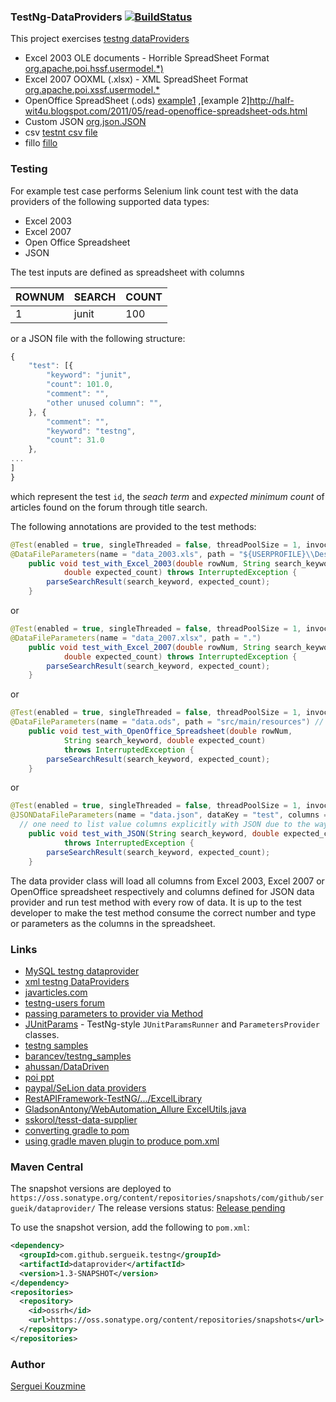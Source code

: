 ###  TestNg-DataProviders [![BuildStatus](https://travis-ci.org/sergueik/testng-dataproviders.svg?branch=master)](https://travis-ci.org/sergueik/testng-dataproviders.svg?branch=maste://travis-ci.org/sergueik/testng-dataproviders.svg?branch=master)

This project exercises [testng dataProviders](http://testng.org/doc/documentation-main.html#parameters-dataproviders)

  * Excel 2003 OLE documents - Horrible SpreadSheet Format [org.apache.poi.hssf.usermodel.*)](http://shanmugavelc.blogspot.com/2011/08/apache-poi-read-excel-for-use-of.html)
  * Excel 2007 OOXML (.xlsx) - XML SpreadSheet Format [org.apache.poi.xssf.usermodel.*](http://howtodoinjava.com/2013/06/19/readingwriting-excel-files-in-java-poi-tutorial/)
  * OpenOffice SpreadSheet (.ods) [example1](http://www.programcreek.com/java-api-examples/index.php?api=org.jopendocument.dom.spreadsheet.Sheet) ,[example 2]http://half-wit4u.blogspot.com/2011/05/read-openoffice-spreadsheet-ods.html
  * Custom JSON [org.json.JSON](http://www.docjar.com/docs/api/org/json/JSONObject.html)
  * csv [testnt csv file](http://stackoverflow.com/questions/26033985/how-to-pass-parameter-to-data-provider-in-testng-from-csv-file)
  * fillo [fillo](http://codoid.com/fillo/)

### Testing

For example test case performs Selenium link count test with the data providers of the following supported data types:

* Excel 2003 
* Excel 2007
* Open Office Spreadsheet
* JSON

The test inputs are defined as spreadsheet with columns

| ROWNUM |  SEARCH | COUNT |
|--------|---------|-------|
| 1      | junit   | 100   |

or a JSON file with the following structure: 
```javascript
{
    "test": [{
        "keyword": "junit",
        "count": 101.0,
        "comment": "",
        "other unused column": "",
    }, {
        "comment": "",
        "keyword": "testng",
        "count": 31.0
    }, 
...
]
}
```

which represent the test `id`, the *seach term* and *expected minimum count* of articles found on the forum through title search.

The following annotations are provided to the test methods:

```java
@Test(enabled = true, singleThreaded = false, threadPoolSize = 1, invocationCount = 1, description = "searches publications for a keyword", dataProvider = "Excel 2003")
@DataFileParameters(name = "data_2003.xls", path = "${USERPROFILE}\\Desktop", sheetName = "Employee Data")
	public void test_with_Excel_2003(double rowNum, String search_keyword,
			double expected_count) throws InterruptedException {
		parseSearchResult(search_keyword, expected_count);
	}
```
or
```java
@Test(enabled = true, singleThreaded = false, threadPoolSize = 1, invocationCount = 1, description = "searches publications for a keyword", dataProvider = "Excel 2007")
@DataFileParameters(name = "data_2007.xlsx", path = ".")
	public void test_with_Excel_2007(double rowNum, String search_keyword,
			double expected_count) throws InterruptedException {
		parseSearchResult(search_keyword, expected_count);
	}
```
or
```java
@Test(enabled = true, singleThreaded = false, threadPoolSize = 1, invocationCount = 1, description = "searches publications for a keyword", dataProvider = "OpenOffice Spreadsheet")
@DataFileParameters(name = "data.ods", path = "src/main/resources") // when datafile path is relative assume it is under ${user.dir}
	public void test_with_OpenOffice_Spreadsheet(double rowNum,
			String search_keyword, double expected_count)
			throws InterruptedException {
		parseSearchResult(search_keyword, expected_count);
	}
```
or
```java
@Test(enabled = true, singleThreaded = false, threadPoolSize = 1, invocationCount = 1, description = "searches publications for a keyword", dataProvider = "JSON")
@JSONDataFileParameters(name = "data.json", dataKey = "test", columns = "keyword,count"
  // one need to list value columns explicitly with JSON due to the way org.json.JSONObject is implemented
	public void test_with_JSON(String search_keyword, double expected_count)
			throws InterruptedException {
		parseSearchResult(search_keyword, expected_count);
	}
```
The data provider class will load all columns from Excel 2003, Excel 2007 or OpenOffice spreadsheet respectively and columns defined for JSON data provider
and run test method with every row of data. It is up to the test developer to make the test method consume the correct number and type or parameters as the columns
in the spreadsheet.

### Links

 * [MySQL testng dataprovider](https://github.com/sskorol/selenium-camp-samples/tree/master/mysql-data-provider)
 * [xml testng DataProviders](http://testngtricks.blogspot.com/2013/05/how-to-provide-data-to-dataproviders.html)
 * [javarticles.com](http://javarticles.com/2015/03/example-of-testng-dataprovider.html)
 * [testng-users forum](https://groups.google.com/forum/#!topic/testng-users/J437qa5PSx8)
 * [passing parameters to provider via Method](http://stackoverflow.com/questions/666477/possible-to-pass-parameters-to-testng-dataprovider)
 * [JUnitParams](https://github.com/Pragmatists/JUnitParams) - TestNg-style `JUnitParamsRunner` and `ParametersProvider` classes.
 * [testng samples](https://habrahabr.ru/post/121234/)
 * [barancev/testng_samples](https://github.com/barancev/testng_samples)
 * [ahussan/DataDriven](https://github.com/ahussan/DataDriven)
 * [poi ppt](https://www.tutorialspoint.com/apache_poi_ppt/apache_poi_ppt_quick_guide.htm)
 * [paypal/SeLion data providers](https://github.com/paypal/SeLion/tree/develop/dataproviders/src/main/java/com/paypal/selion/platform/dataprovider)
 * [RestAPIFramework-TestNG/.../ExcelLibrary](https://github.com/hemanthsridhar/RestAPIFramework-TestNG/blob/master/src/main/java/org/framework/utils/ExcelLibrary.java)
 * [GladsonAntony/WebAutomation_Allure ExcelUtils.java](https://github.com/GladsonAntony/WebAutomation_Allure/blob/master/src/main/java/utils/ExcelUtils.java)
 * [sskorol/tesst-data-supplier](https://github.com/sskorol/test-data-supplier)
 * [converting gradle to pom](https://stackoverflow.com/questions/12888490/gradle-build-gradle-to-maven-pom-xml)
 * [using gradle maven plugin to produce pom.xml](https://stackoverflow.com/questions/17281927/how-to-make-gradle-generate-a-valid-pom-xml-file-at-the-root-of-a-project-for-ma)

### Maven Central

The snapshot versions are deployed to `https://oss.sonatype.org/content/repositories/snapshots/com/github/sergueik/dataprovider/`
The release versions status: [Release pending](https://issues.sonatype.org/browse/OSSRH-36773?page=com.atlassian.jira.plugin.system.issuetabpanels:all-tabpanel)

To use the snapshot version, add the following to `pom.xml`:
```xml
<dependency>
  <groupId>com.github.sergueik.testng</groupId>
  <artifactId>dataprovider</artifactId>
  <version>1.3-SNAPSHOT</version>
</dependency>
<repositories>
  <repository>
    <id>ossrh</id>
    <url>https://oss.sonatype.org/content/repositories/snapshots</url>
  </repository>
</repositories>
```

### Author
[Serguei Kouzmine](kouzmine_serguei@yahoo.com)
